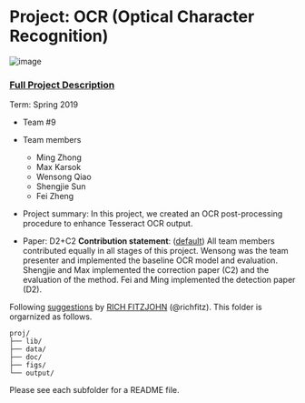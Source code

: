 # Project: OCR (Optical Character Recognition) 

![image](figs/intro.png)

### [Full Project Description](doc/project4_desc.md)

Term: Spring 2019

+ Team #9
+ Team members
	+ Ming Zhong
	+ Max Karsok
	+ Wensong Qiao
	+ Shengjie Sun
	+ Fei Zheng

+ Project summary: In this project, we created an OCR post-processing procedure to enhance Tesseract OCR output. 
+ Paper: D2+C2
**Contribution statement**: ([default](doc/a_note_on_contributions.md)) All team members contributed equally in all stages of this project. Wensong was the team presenter and implemented the baseline OCR model and evaluation. Shengjie and Max implemented the correction paper (C2) and the evaluation of the method. Fei and Ming implemented the detection paper (D2).

Following [suggestions](http://nicercode.github.io/blog/2013-04-05-projects/) by [RICH FITZJOHN](http://nicercode.github.io/about/#Team) (@richfitz). This folder is orgarnized as follows.

```
proj/
├── lib/
├── data/
├── doc/
├── figs/
└── output/
```

Please see each subfolder for a README file.
